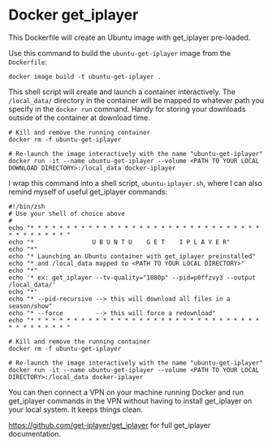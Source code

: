 # Docker get_iplayer

This Dockerfile will create an Ubuntu image with get_iplayer pre-loaded.

Use this command to build the `ubuntu-get-iplayer` image from the `Dockerfile`:

`docker image build -t ubuntu-get-iplayer .`

This shell script will create and launch a container interactively. The `/local_data/` directory in the container will be mapped to whatever path you specify in the `docker run` command. Handy for storing your downloads outside of the container at download time.

```
# Kill and remove the running container
docker rm -f ubuntu-get-iplayer

# Re-launch the image interactively with the name "ubuntu-get-iplayer"
docker run -it --name ubuntu-get-iplayer --volume <PATH TO YOUR LOCAL DOWNLOAD DIRECTORY>:/local_data docker-iplayer
```

I wrap this command into a shell script, `ubuntu-iplayer.sh`, where I can also remind myself of useful get_iplayer commands:

```
#!/bin/zsh
# Use your shell of choice above
#
echo "* * * * * * * * * * * * * * * * * * * * * * * * * * * * * * * * * * * * * * * * "
echo "*                U B U N T U    G E T    I P L A Y E R"
echo "*"
echo "* Launching an Ubuntu container with get_iplayer preinstalled"
echo "* and /local_data mapped to <PATH TO YOUR LOCAL DIRECTORY>"
echo "*"
echo '* ex: get_iplayer --tv-quality="1080p" --pid=p0ffzvy3 --output /local_data/'
echo "*"
echo "* --pid-recursive --> this will download all files in a season/show"
echo "* --force         --> this will force a redownload"
echo "* * * * * * * * * * * * * * * * * * * * * * * * * * * * * * * * * * * * * * * * "

# Kill and remove the running container
docker rm -f ubuntu-get-iplayer

# Re-launch the image interactively with the name "ubuntu-get-iplayer"
docker run -it --name ubuntu-get-iplayer --volume <PATH TO YOUR LOCAL DIRECTORY>:/local_data docker-iplayer
```

You can then connect a VPN on your machine running Docker and run get_iplayer commands in the VPN without having to install get_iplayer on your local system. It keeps things clean.

https://github.com/get-iplayer/get_iplayer for full get_iplayer documentation.
